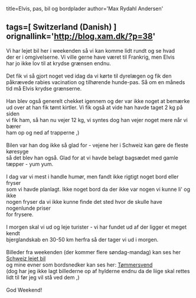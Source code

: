 title=Elvis, pas, bil og bordplader
author='Max Rydahl Andersen'

tags=[ Switzerland (Danish) ]
orignallink='http://blog.xam.dk/?p=38'
---
<div><p>Vi har lejet bil her i weekenden s&#229; vi kan komme lidt rundt og se hvad<br>
der er i omgivelserne. Vi ville gerne have v&#230;ret til Frankrig, men Elvis<br>
har jo ikke lov til at krydse gr&#230;nsen endnu.<br><br>
Det fik vi s&#229; gjort noget ved idag da vi k&#248;rte til dyrel&#230;gen og fik den<br>
p&#229;kr&#230;vede rabies vacination og tilh&#248;rende hunde-pas. S&#229; om en m&#229;neds<br>
tid m&#229; Elvis krydse gr&#230;nserne. <br><br>
Han blev ogs&#229; generelt chekket igennem og der var ikke noget at bem&#230;rke<br>
ud over at han fik t&#248;mt kirtler. Vi fik ogs&#229; at vide han havde taget 2 kg p&#229; siden<br>
vi fik ham, s&#229; han nu vejer 12 kg, vi syntes dog han vejer noget mere n&#229;r vi b&#230;rer<br>
ham op og ned af trapperne ,)<br><br>
Bilen var han dog ikke s&#229; glad for - vejene her i Schweiz kan g&#248;re de fleste k&#248;resyge<br>
s&#229; det blev han ogs&#229;. Glad for at vi havde belagt bags&#230;det med gamle t&#230;pper - yum yum.<br><br>
I dag var vi mest i handle hum&#248;r, men fandt ikke rigtigt noget bord eller fryser<br>
som vi havde planlagt. Ikke noget bord da der ikke var nogen vi kunne li' og ikke<br>
nogen fryser da vi ikke kunne finde det sted hvor de skulle have nogenlunde priser<br>
for frysere.<br><br>
I morgen skal vi ud og leje turister - vi har fundet ud af der ligger et meget kendt<br>
bjerglandskab en 30-50 km herfra s&#229; der tager vi ud i morgen.<br><br>
Billeder fra weekenden (der kommer flere s&#248;ndag-mandag) kan ses her <a href="http://www.xam.dk/coppermine/thumbnails.php?album=24" title="Schweiz lejet bil">Schweiz lejet bil</a><br>
og mine evner som bordsnedker kan ses her: <a href="http://www.xam.dk/coppermine/thumbnails.php?album=25" title="T&#248;mmersvend">T&#248;mmersvend</a> <br>
(dog har jeg ikke lagt billederne op af hylderne endnu da de liige skal rettes lidt til f&#248;r jeg vil st&#229; ved dem ,)<br><br>
God Weekend!</p></div>
